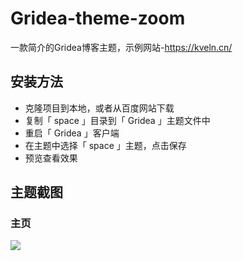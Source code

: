 # Gridea-theme-zoom
一款简介的Gridea博客主题，示例网站-https://kveln.cn/
## 安装方法
- 克隆项目到本地，或者从百度网站下载
- 复制「 space 」目录到「 Gridea 」主题文件中
- 重启「 Gridea 」客户端
- 在主题中选择「 space 」主题，点击保存
- 预览查看效果
## 主题截图
### 主页
![](https://cdn.nlark.com/yuque/0/2019/png/302953/1564474125626-assets/web-upload/79b099ab-6413-4d54-b921-1a4081392cd1.png)
